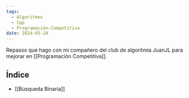```yaml
---
tags:
  - Algoritmos
  - Cpp
  - Programación-Competitiva
date: 2024-05-20
---
```


Repasos que hago con mi compañero del club de algoritmia JuanJL para mejorar en [[Programación Competitiva]].
## Índice
- [[Búsqueda Binaria]]